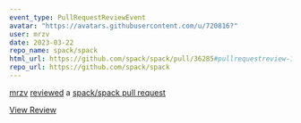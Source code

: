 ```yaml
---
event_type: PullRequestReviewEvent
avatar: "https://avatars.githubusercontent.com/u/720816?"
user: mrzv
date: 2023-03-22
repo_name: spack/spack
html_url: https://github.com/spack/spack/pull/36285#pullrequestreview-1351654750
repo_url: https://github.com/spack/spack
---
```


<a href='https://github.com/mrzv' target='_blank'>mrzv</a> <a href='https://github.com/spack/spack/pull/36285#pullrequestreview-1351654750' target='_blank'>reviewed</a> a <a href='https://github.com/spack/spack/pull/36285' target='_blank'>spack/spack pull request</a>

<small></small>

<a href='https://github.com/spack/spack/pull/36285#pullrequestreview-1351654750' target='_blank'>View Review</a>
